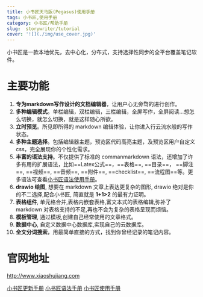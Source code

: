 ```yaml
---
title: 小书匠天马版(Pegasus)使用手册
tags: 小书匠,使用手册
category: 小书匠/帮助手册
slug:  storywriter/tutorial
cover: '![](./img/use_cover.jpg)'
---
```



小书匠是一款本地优先，去中心化，分布式，支持选择性同步的全平台覆盖笔记软件。

# 主要功能

1. **专为markdown写作设计的文档编辑器**，让用户心无旁骛的进行创作。
2. **多种编辑模式**。单栏编辑，双栏编辑，三栏编辑，全屏写作，全屏阅读...想怎么切换，就怎么切换，就是这样随心所欲。
3. **立时预览**。所见即所得的 markdown 编辑体验，让你进入行云流水般的写作状态。
4. **多种主题选择**。包括编辑器主题，预览区代码高亮主题，及预览区用户自定义css，完全展现你的个性化需求。
5. **丰富的语法支持**。不仅提供了标准的 commanmarkdown 语法，还增加了许多有用的扩展语法，比如==Latex公式==，==表格==, ==目录==， ==脚注==, ==视频==, ==音频==, ==附件==, ==checklist==, ==流程图==等。更多语法可查看[小书匠语法使用手册](storywriter/grammar)。
6. **drawio 绘图**, 想要在 markdown 文章上表达更复杂的图形, drawio 绝对是你的不二选择,配合小书匠, 简直就是 **1+1>2** 的最有力证明。
7. **表格组件**, 单元格合并,表格内嵌套表格,富文本式的表格编辑,弥补了 markdown 对表格支持的不足,再也不会为复杂的表格呈现而烦恼。
8. **模板管理**, 通过模板,创建自己经常使用的文章格式。
9. **数据中心**, 自定义数据中心数据库,实现自己的云数据库。
10. **全文分词搜索**，用最简单直接的方式，找到你曾经记录的笔记内容。

# 官网地址

http://www.xiaoshujiang.com


[小书匠更新手册](storywriter/upgrade_log)
[小书匠语法手册](storywriter/grammar)
[小书匠使用手册](storywriter/tutorial)
